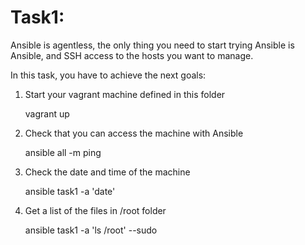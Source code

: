 # Task1:

Ansible is agentless, the only thing you need to start trying Ansible is Ansible, and SSH access to the hosts you want to manage.

In this task, you have to achieve the next goals:

1. Start your vagrant machine defined in this folder

    vagrant up

2. Check that you can access the machine with Ansible

    ansible all -m ping

3. Check the date and time of the machine

    ansible task1 -a 'date'

4. Get a list of the files in /root folder

    ansible task1 -a 'ls /root' --sudo

